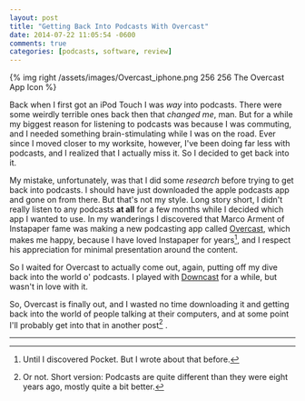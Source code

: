 ```yaml
---
layout: post
title: "Getting Back Into Podcasts With Overcast"
date: 2014-07-22 11:05:54 -0600
comments: true
categories: [podcasts, software, review]
---
```


{% img right /assets/images/Overcast_iphone.png 256 256 The Overcast App Icon %}

Back when I first got an iPod Touch I was *way* into podcasts. There were some weirdly terrible ones back then that *changed me*, man. But for a while my biggest reason for listening to podcasts was because I was commuting, and I needed something brain-stimulating while I was on the road. Ever since I moved closer to my worksite, however, I've been doing far less with podcasts, and I realized that I actually miss it. So I decided to get back into it.

My mistake, unfortunately, was that I did some *research* before trying to get back into podcasts. I should have just downloaded the apple podcasts app and gone on from there. But that's not my style. Long story short, I didn't really listen to any podcasts **at all** for a few months while I decided which app I wanted to use. In my wanderings I discovered that Marco Arment of Instapaper fame was making a new podcasting app called [Overcast](https://overcast.fm/), which makes me happy, because I have loved Instapaper for years[^untilPocket], and I respect his appreciation for minimal presentation around the content.

So I waited for Overcast to actually come out, again, putting off my dive back into the world o' podcasts. I played with [Downcast](http://downcastapp.com/) for a while, but wasn't in love with it. 

So, Overcast is finally out, and I wasted no time downloading it and getting back into the world of people talking at their computers, and at some point I'll probably get into that in another post[^orNot] .





* * *

[^untilPocket]: Until I discovered Pocket. But I wrote about that before. 

[^orNot]: Or not. Short version: Podcasts are quite different than they were eight years ago, mostly quite a bit better. 